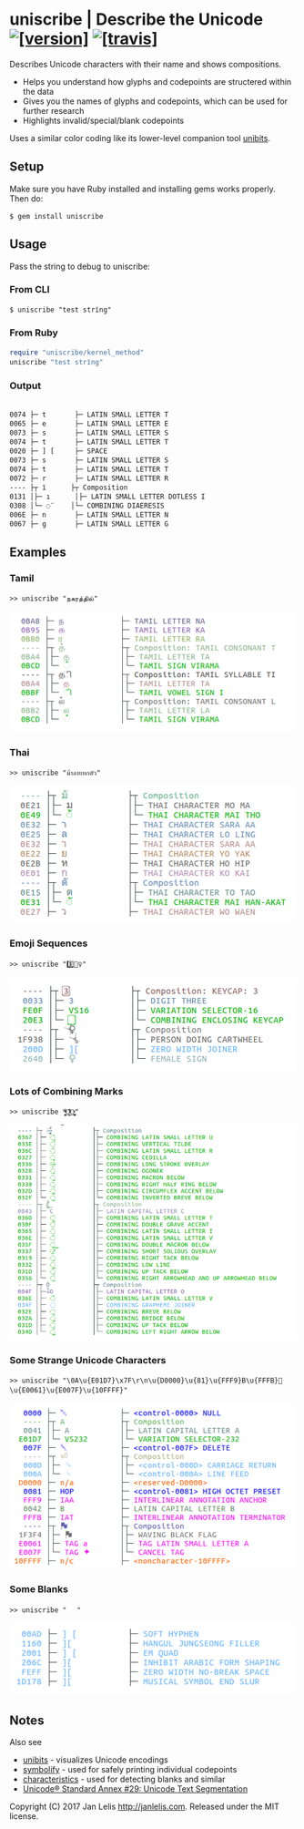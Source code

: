 # uniscribe | Describe the Unicode [![[version]](https://badge.fury.io/rb/uniscribe.svg)](http://badge.fury.io/rb/uniscribe)  [![[travis]](https://travis-ci.org/janlelis/uniscribe.svg)](https://travis-ci.org/janlelis/uniscribe)

Describes Unicode characters with their name and shows compositions.

- Helps you understand how glyphs and codepoints are structered within the data
- Gives you the names of glyphs and codepoints, which can be used for further research
- Highlights invalid/special/blank codepoints

Uses a similar color coding like its lower-level companion tool [unibits](https://github.com/janlelis/unibits).

## Setup

Make sure you have Ruby installed and installing gems works properly. Then do:

```
$ gem install uniscribe
```

## Usage

Pass the string to debug to uniscribe:

### From CLI

```
$ uniscribe "test strı̈ng"
```

### From Ruby

```ruby
require "uniscribe/kernel_method"
uniscribe "test strı̈ng"
```

### Output

```

0074 ├─ t		├─ LATIN SMALL LETTER T
0065 ├─ e		├─ LATIN SMALL LETTER E
0073 ├─ s		├─ LATIN SMALL LETTER S
0074 ├─ t		├─ LATIN SMALL LETTER T
0020 ├─ ] [		├─ SPACE
0073 ├─ s		├─ LATIN SMALL LETTER S
0074 ├─ t		├─ LATIN SMALL LETTER T
0072 ├─ r		├─ LATIN SMALL LETTER R
---- ├┬ ı̈		├┬ Composition
0131 │├─ ı		│├─ LATIN SMALL LETTER DOTLESS I
0308 │└─ ◌̈		│└─ COMBINING DIAERESIS
006E ├─ n		├─ LATIN SMALL LETTER N
0067 ├─ g		├─ LATIN SMALL LETTER G

```

## Examples

### Tamil

`>> uniscribe "நகரத்தில்"`

![Screenshot Tamil](/screenshots/tamil.png?raw=true "Tamil")

### Thai

`>> uniscribe "ม้าลายหกตัว"`

![Screenshot Thai](/screenshots/thai.png?raw=true "Thai")

### Emoji Sequences

`>> uniscribe "3️⃣🤸‍♀"`

![Screenshot Emoji](/screenshots/emoji.png?raw=true "Emoji")

### Lots of Combining Marks

`>> uniscribe "̶̧̨̱̹̭̯ͧ̾ͬC̷̙̲̝͖ͭ̏ͥͮ͟Oͮ͏̮̪̝͍"`

![Screenshot Marks](/screenshots/marks.png?raw=true "Marks")

### Some Strange Unicode Characters

`>> uniscribe "\0A\u{E01D7}\x7F\r\n\u{D0000}\u{81}\u{FFF9}B\u{FFFB}🏴\u{E0061}\u{E007F}\u{10FFFF}"`

![Screenshot Strange](/screenshots/strange.png?raw=true "Strange")

### Some Blanks

`>> uniscribe "­ᅠ ⁬﻿𝅸"`

![Screenshot Blanks](/screenshots/blanks.png?raw=true "Blanks")

## Notes

Also see

- [unibits](https://github.com/janlelis/unibits) - visualizes Unicode encodings
- [symbolify](https://github.com/janlelis/symbolify) - used for safely printing individual codepoints
- [characteristics](https://github.com/janlelis/characteristics) - used for detecting blanks and similar
- [Unicode® Standard Annex #29: Unicode Text Segmentation](http://unicode.org/reports/tr29/)

Copyright (C) 2017 Jan Lelis <http://janlelis.com>. Released under the MIT license.
